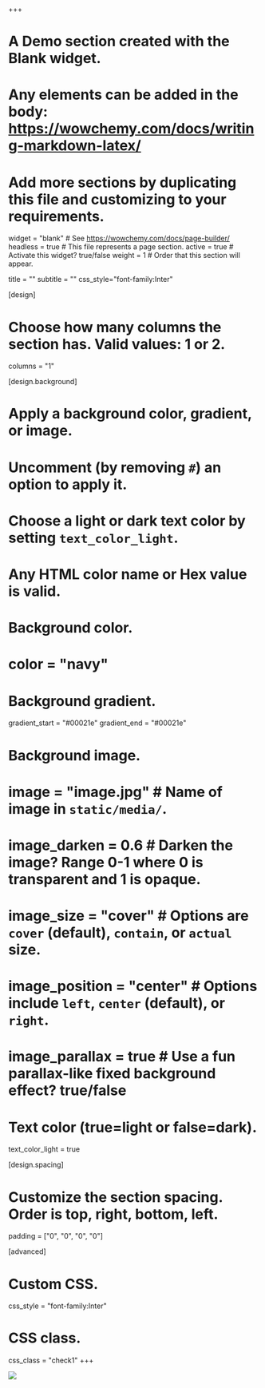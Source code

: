 +++
# A Demo section created with the Blank widget.
# Any elements can be added in the body: https://wowchemy.com/docs/writing-markdown-latex/
# Add more sections by duplicating this file and customizing to your requirements.

widget = "blank"  # See https://wowchemy.com/docs/page-builder/
headless = true  # This file represents a page section.
active = true  # Activate this widget? true/false
weight = 1 # Order that this section will appear.

title = ""
subtitle = ""
css_style="font-family:Inter"

[design]
  # Choose how many columns the section has. Valid values: 1 or 2.
  columns = "1"

[design.background]
  # Apply a background color, gradient, or image.
  #   Uncomment (by removing `#`) an option to apply it.
  #   Choose a light or dark text color by setting `text_color_light`.
  #   Any HTML color name or Hex value is valid.

  # Background color.
  # color = "navy"

  
  
  # Background gradient.
  gradient_start = "#00021e"
  gradient_end = "#00021e"

 
  
  # Background image.
  # image = "image.jpg"  # Name of image in `static/media/`.
  # image_darken = 0.6  # Darken the image? Range 0-1 where 0 is transparent and 1 is opaque.
  # image_size = "cover"  #  Options are `cover` (default), `contain`, or `actual` size.
  # image_position = "center"  # Options include `left`, `center` (default), or `right`.
  # image_parallax = true  # Use a fun parallax-like fixed background effect? true/false
  
  # Text color (true=light or false=dark).
  text_color_light = true

[design.spacing]
  # Customize the section spacing. Order is top, right, bottom, left.
  padding = ["0", "0", "0", "0"]

  

[advanced]
 # Custom CSS. 
 css_style = "font-family:Inter"
 
 # CSS class.
 css_class = "check1"
+++



<style>

@media screen and (max-width: 801px) {
  .lg{
    display:none;
  }
  .combine-sm{
    display:hidden;
  }
  .combine-sm{
   min-height:91vh;
   padding-top:10vh;
  }
}

@media screen and (min-width: 800px) {
  .combine-sm{
    display:none;
  }     
  .lg{
    display:hidden;
  }

  .lg{
    height:95vh;
    align:center;
  }
}
</style>


<div class='combine-sm'>

<img src='/media/animation.gif'>
<!-- <div class='sm' style="align:center; padding-top:100px; font-size:12vh; text-align:center; font-family:Inter; text-shadow: #928282e6 -10px -15px 5px;">TRACE Lab
</div>
<div  class='sm'  style="align:center; font-size:2vh; text-align:center; font-family:Inter; ">
Think-tank and Research in Architecture and Circular Economy lab
</div> -->
</div>


<div class='lg'>
<img src='/media/animation.gif'>
</div>


<div  style="margin-bottom:20px;"></div>





